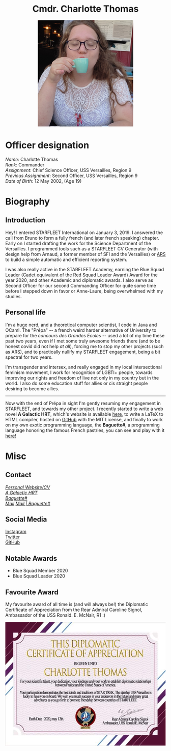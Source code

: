 <div style="margin: auto; text-align: center">
<h1>Cmdr. Charlotte Thomas</h1>
<a href="../../data/img_charlotte.jpg"><img width="300px" src="../../data/img_charlotte.jpg"/></a>
</div>


# Officer designation
*Name*: Charlotte Thomas  
*Rank*: Commander  
*Assignment*: Chief Science Officer, USS Versailles, Region 9  
*Previous Assignment*: Second Officer, USS Versailles, Region 9  
*Date of Birth*: 12 May 2002, (Age 19)  
  


# Biography
## Introduction
Hey! I entered STARFLEET International on January 3, 2019. I answered the call from Bruno to form a fully french (and later french speaking) chapter. Early on I started drafting the work for the Science Department of the Versailles. I programmed tools such as a STARFLEET CV Generator (with design help from Arnaud, a former member of SFI and the Versailles) or [ARS](https://github.com/sfi-region9) to build a simple automatic and efficient reporting system.  

I was also really active in the STARFLEET Academy, earning the Blue Squad Leader (Cadet equivalent of the Red Squad Leader Award) Award for the year 2020, and other Academic and diplomatic awards. I also serve as Second Officer for our second Commanding Officer for quite some time before I stepped down in favor or Anne-Laure, being overwhelmed with my studies.  

## Personal life
I'm a huge nerd, and a theoretical computer scientist, I code in Java and OCaml. The "Prépa" -- a french weird harder alternative of University to prepare for the *concours des Grandes Écoles* -- used a lot of my time these past two years, even if I met some truly awesome friends there (and to be honest covid did not help *at all*), forcing me to stop my other projects (such as ARS), and to practically nullify my STARFLEET engagement, being a bit spectral for two years.  

I'm transgender and intersex, and really engaged in my local intersectional feminism movement, I work for recognition of LGBTI+ people, towards improving our rights and freedom of live not only in my country but in the world. I also do some education stuff for allies or cis straight people desiring to become allies. 

--- 

Now with the end of Prépa in sight I'm gently resuming my engagement in STARFLEET, and towards my other project. I recently started to write a web novel **A Galactic HRT**, which's website is available [here](https://agh.nwa2coco.fr), to write a LaTeX to HTML compiler, hosted on [GitHub](https://github.com/coco33920/HTMLFromTeXBooks) with the MIT License, and finally to work on my own exotic programming language, the **Baguette#**, a programming language honoring the famous French pastries, you can see and play with it [here!](https://www.baguettesharp.fr)  


# Misc

## Contact
[*Personal Website/CV*](https://me.nwa2coco.fr)  
[*A Galactic HRT*](https://agh.nwa2coco.fr)  
[*Baguette#*](https://baguettesharp.fr)  
[*Mail*](mailto:contact@nwa2coco.fr)
[*Mail | Baguette#*](mailto:contact@baguettesharp.fr)

## Social Media
[Instagram](https://instagram.com/coco33920.0)  
[Twitter](https://twitter.com/coco33920)  
[GitHub](https://github.com/coco33920)  

## Notable Awards
* Blue Squad Member 2020
* Blue Squad Leader 2020

## Favourite Award
My favourite award of all time is (and will always be!) the Diplomatic Certificate of Appreciation from the Rear Admiral Caroline Signol, Ambassador of the USS Ronald. E. McNair, R1 :)

<div style="margin: auto; text-align: center">
<a href="../../data/charlotte_diplo_award.jpg"><img src="../../data/charlotte_diplo_award.jpg"/></a>
</div>